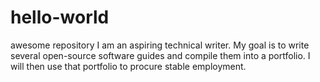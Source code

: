 # hello-world
awesome repository
I am an aspiring technical writer. My goal is to write several open-source software guides and compile them into a portfolio. I will then use that portfolio to procure stable employment. 
